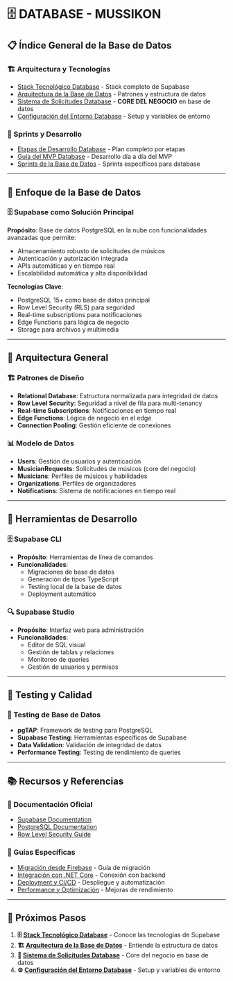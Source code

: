 # 🗄️ **DATABASE - MUSSIKON**

## 📋 **Índice General de la Base de Datos**

### **🏗️ Arquitectura y Tecnologías**
- [Stack Tecnológico Database](./STACK_TECNOLOGICO_DATABASE.md) - Stack completo de Supabase
- [Arquitectura de la Base de Datos](./ARQUITECTURA_DATABASE.md) - Patrones y estructura de datos
- [Sistema de Solicitudes Database](./SOLICITUDES_DATABASE.md) - **CORE DEL NEGOCIO** en base de datos
- [Configuración del Entorno Database](./CONFIGURACION_DATABASE.md) - Setup y variables de entorno

### **📅 Sprints y Desarrollo**
- [Etapas de Desarrollo Database](./ETAPAS_DESARROLLO_DATABASE.md) - Plan completo por etapas
- [Guía del MVP Database](./GUIA_MVP_DATABASE.md) - Desarrollo día a día del MVP
- [Sprints de la Base de Datos](./SPRINTS_DATABASE.md) - Sprints específicos para database

---

## 🎯 **Enfoque de la Base de Datos**

### **🗄️ Supabase como Solución Principal**
**Propósito**: Base de datos PostgreSQL en la nube con funcionalidades avanzadas que permite:
- Almacenamiento robusto de solicitudes de músicos
- Autenticación y autorización integrada
- APIs automáticas y en tiempo real
- Escalabilidad automática y alta disponibilidad

**Tecnologías Clave**:
- PostgreSQL 15+ como base de datos principal
- Row Level Security (RLS) para seguridad
- Real-time subscriptions para notificaciones
- Edge Functions para lógica de negocio
- Storage para archivos y multimedia

---

## 🚀 **Arquitectura General**

### **🏗️ Patrones de Diseño**
- **Relational Database**: Estructura normalizada para integridad de datos
- **Row Level Security**: Seguridad a nivel de fila para multi-tenancy
- **Real-time Subscriptions**: Notificaciones en tiempo real
- **Edge Functions**: Lógica de negocio en el edge
- **Connection Pooling**: Gestión eficiente de conexiones

### **📊 Modelo de Datos**
- **Users**: Gestión de usuarios y autenticación
- **MusicianRequests**: Solicitudes de músicos (core del negocio)
- **Musicians**: Perfiles de músicos y habilidades
- **Organizations**: Perfiles de organizadores
- **Notifications**: Sistema de notificaciones en tiempo real

---

## 🔧 **Herramientas de Desarrollo**

### **🗄️ Supabase CLI**
- **Propósito**: Herramientas de línea de comandos
- **Funcionalidades**:
  - Migraciones de base de datos
  - Generación de tipos TypeScript
  - Testing local de la base de datos
  - Deployment automático

### **🔍 Supabase Studio**
- **Propósito**: Interfaz web para administración
- **Funcionalidades**:
  - Editor de SQL visual
  - Gestión de tablas y relaciones
  - Monitoreo de queries
  - Gestión de usuarios y permisos

---

## 🧪 **Testing y Calidad**

### **🧪 Testing de Base de Datos**
- **pgTAP**: Framework de testing para PostgreSQL
- **Supabase Testing**: Herramientas específicas de Supabase
- **Data Validation**: Validación de integridad de datos
- **Performance Testing**: Testing de rendimiento de queries

---

## 📚 **Recursos y Referencias**

### **📖 Documentación Oficial**
- [Supabase Documentation](https://supabase.com/docs)
- [PostgreSQL Documentation](https://www.postgresql.org/docs/)
- [Row Level Security Guide](https://supabase.com/docs/guides/auth/row-level-security)

### **🎯 Guías Específicas**
- [Migración desde Firebase](./MIGRACION_FIREBASE.md) - Guía de migración
- [Integración con .NET Core](./INTEGRACION_DOTNET.md) - Conexión con backend
- [Deployment y CI/CD](./DEPLOYMENT.md) - Despliegue y automatización
- [Performance y Optimización](./PERFORMANCE.md) - Mejoras de rendimiento

---

## 🚀 **Próximos Pasos**

1. **🗄️ [Stack Tecnológico Database](./STACK_TECNOLOGICO_DATABASE.md)** - Conoce las tecnologías de Supabase
2. **🏗️ [Arquitectura de la Base de Datos](./ARQUITECTURA_DATABASE.md)** - Entiende la estructura de datos
3. **🎯 [Sistema de Solicitudes Database](./SOLICITUDES_DATABASE.md)** - Core del negocio en base de datos
4. **⚙️ [Configuración del Entorno Database](./CONFIGURACION_DATABASE.md)** - Setup y variables de entorno
